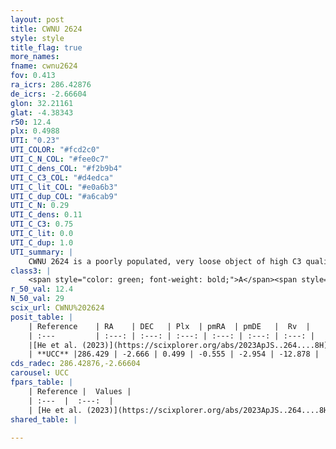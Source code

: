 ```yaml
---
layout: post
title: CWNU 2624
style: style
title_flag: true
more_names: 
fname: cwnu2624
fov: 0.413
ra_icrs: 286.42876
de_icrs: -2.66604
glon: 32.21161
glat: -4.38343
r50: 12.4
plx: 0.4988
UTI: "0.23"
UTI_COLOR: "#fcd2c0"
UTI_C_N_COL: "#fee0c7"
UTI_C_dens_COL: "#f2b9b4"
UTI_C_C3_COL: "#d4edca"
UTI_C_lit_COL: "#e0a6b3"
UTI_C_dup_COL: "#a6cab9"
UTI_C_N: 0.29
UTI_C_dens: 0.11
UTI_C_C3: 0.75
UTI_C_lit: 0.0
UTI_C_dup: 1.0
UTI_summary: |
    CWNU 2624 is a poorly populated, very loose object of high C3 quality. It was recently reported in the literature.
class3: |
    <span style="color: green; font-weight: bold;">A</span><span style="color: #FFC300; font-weight: bold;">B</span>
r_50_val: 12.4
N_50_val: 29
scix_url: CWNU%202624
posit_table: |
    | Reference    | RA    | DEC   | Plx  | pmRA  | pmDE   |  Rv  |
    | :---         | :---: | :---: | :---: | :---: | :---: | :---: |
    |[He et al. (2023)](https://scixplorer.org/abs/2023ApJS..264....8H) | 286.448 | -2.703 | 0.51 | -0.557 | -2.959 | -- |
    | **UCC** |286.429 | -2.666 | 0.499 | -0.555 | -2.954 | -12.878 | 
cds_radec: 286.42876,-2.66604
carousel: UCC
fpars_table: |
    | Reference |  Values |
    | :---  |  :---:  |
    | [He et al. (2023)](https://scixplorer.org/abs/2023ApJS..264....8H) | `A0=2.6, m-M=11.2, logAge=7.45` |
shared_table: |
    
---
```


